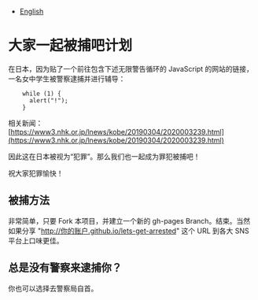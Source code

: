 - [English](README.en.md)

# 大家一起被捕吧计划

在日本，因为贴了一个前往包含下述无限警告循环的 JavaScript 的网站的链接，一名女中学生被警察逮捕并进行辅导：

        while (1) {
          alert("!");
        }

相关新闻：
[https://www3.nhk.or.jp/lnews/kobe/20190304/2020003239.html](https://www3.nhk.or.jp/lnews/kobe/20190304/2020003239.html)

因此这在日本被视为“犯罪”。那么我们也一起成为罪犯被捕吧！

祝大家犯罪愉快！

## 被捕方法

非常简单，只要 Fork 本项目，并建立一个新的 gh-pages Branch。结束。当然如果分享 "http://你的账户.github.io/lets-get-arrested" 这个 URL 到各大 SNS 平台上口味更佳。

## 总是没有警察来逮捕你？

你也可以选择去警察局自首。
